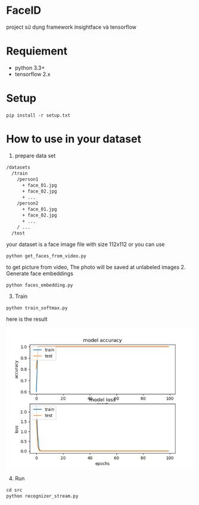 # FaceID
project sử dụng framework insightface và tensorflow
# Requiement
- python 3.3+
- tensorflow 2.x
# Setup
`pip install -r setup.txt`
# How to use in your dataset
1. prepare data set
```
/datasets
  /train
    /person1
      + face_01.jpg
      + face_02.jpg
      + ...
    /person2
      + face_01.jpg
      + face_02.jpg
      + ...
    / ...
  /test
```
your dataset is a face image file with size 112x112 or you can use
```
python get_faces_from_video.py
```
to get picture from video, The photo will be saved at unlabeled images
2. Generate face embeddings
```
python faces_embedding.py
```
3. Train
```
python train_softmax.py
```
here is the result

![](/src/outputs/accuracy_loss.png)

4. Run
```
cd src
python recognizer_stream.py
```


